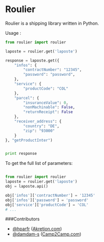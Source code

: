 Roulier
===

Roulier is a shipping library written in Python.


Usage : 

```python
from roulier import roulier

laposte = roulier.get('laposte')

response = laposte.get({
	"infos": { 
		"contractNumber": "12345",
		"password": "password",
	},
	"service": {
		"productCode": "COL"
	},
	"parcel": {
		"insuranceValue": 0,
		"nonMachinable": False,
		"returnReceipt": False
	},
	"receiver_address": {
        "country": "DE",
        "zip": "93000"
   	}
}, "getProductInter")


print response

```


To get the full list of parameters:
```python

from roulier import roulier
laposte = roulier.get('laposte')
obj = laposte.api()

obj['infos']['contractNumber'] = '12345'
obj['infos']['password'] = 'password'
obj['service']['productCode'] = 'COL'
# ...

```

###Contributors


* [@hparfr](https://github.com/hparfr) ([Akretion.com](https://akretion.com))
* [@damdam-s](https://github.com/damdam-s) ([Camp2Camp.com](http://camptocamp.com))
